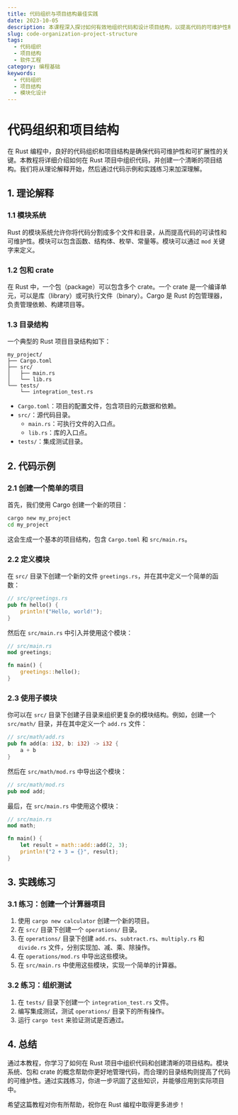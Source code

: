 ```yaml
---
title: 代码组织与项目结构最佳实践
date: 2023-10-05
description: 本课程深入探讨如何有效地组织代码和设计项目结构，以提高代码的可维护性和可扩展性。
slug: code-organization-project-structure
tags:
  - 代码组织
  - 项目结构
  - 软件工程
category: 编程基础
keywords:
  - 代码组织
  - 项目结构
  - 模块化设计
---
```


# 代码组织和项目结构

在 Rust 编程中，良好的代码组织和项目结构是确保代码可维护性和可扩展性的关键。本教程将详细介绍如何在 Rust 项目中组织代码，并创建一个清晰的项目结构。我们将从理论解释开始，然后通过代码示例和实践练习来加深理解。

## 1. 理论解释

### 1.1 模块系统

Rust 的模块系统允许你将代码分割成多个文件和目录，从而提高代码的可读性和可维护性。模块可以包含函数、结构体、枚举、常量等。模块可以通过 `mod` 关键字来定义。

### 1.2 包和 crate

在 Rust 中，一个包（package）可以包含多个 crate。一个 crate 是一个编译单元，可以是库（library）或可执行文件（binary）。Cargo 是 Rust 的包管理器，负责管理依赖、构建项目等。

### 1.3 目录结构

一个典型的 Rust 项目目录结构如下：

```
my_project/
├── Cargo.toml
├── src/
│   ├── main.rs
│   └── lib.rs
└── tests/
    └── integration_test.rs
```

- `Cargo.toml`：项目的配置文件，包含项目的元数据和依赖。
- `src/`：源代码目录。
  - `main.rs`：可执行文件的入口点。
  - `lib.rs`：库的入口点。
- `tests/`：集成测试目录。

## 2. 代码示例

### 2.1 创建一个简单的项目

首先，我们使用 Cargo 创建一个新的项目：

```bash
cargo new my_project
cd my_project
```

这会生成一个基本的项目结构，包含 `Cargo.toml` 和 `src/main.rs`。

### 2.2 定义模块

在 `src/` 目录下创建一个新的文件 `greetings.rs`，并在其中定义一个简单的函数：

```rust
// src/greetings.rs
pub fn hello() {
    println!("Hello, world!");
}
```

然后在 `src/main.rs` 中引入并使用这个模块：

```rust
// src/main.rs
mod greetings;

fn main() {
    greetings::hello();
}
```

### 2.3 使用子模块

你可以在 `src/` 目录下创建子目录来组织更复杂的模块结构。例如，创建一个 `src/math/` 目录，并在其中定义一个 `add.rs` 文件：

```rust
// src/math/add.rs
pub fn add(a: i32, b: i32) -> i32 {
    a + b
}
```

然后在 `src/math/mod.rs` 中导出这个模块：

```rust
// src/math/mod.rs
pub mod add;
```

最后，在 `src/main.rs` 中使用这个模块：

```rust
// src/main.rs
mod math;

fn main() {
    let result = math::add::add(2, 3);
    println!("2 + 3 = {}", result);
}
```

## 3. 实践练习

### 3.1 练习：创建一个计算器项目

1. 使用 `cargo new calculator` 创建一个新的项目。
2. 在 `src/` 目录下创建一个 `operations/` 目录。
3. 在 `operations/` 目录下创建 `add.rs`、`subtract.rs`、`multiply.rs` 和 `divide.rs` 文件，分别实现加、减、乘、除操作。
4. 在 `operations/mod.rs` 中导出这些模块。
5. 在 `src/main.rs` 中使用这些模块，实现一个简单的计算器。

### 3.2 练习：组织测试

1. 在 `tests/` 目录下创建一个 `integration_test.rs` 文件。
2. 编写集成测试，测试 `operations/` 目录下的所有操作。
3. 运行 `cargo test` 来验证测试是否通过。

## 4. 总结

通过本教程，你学习了如何在 Rust 项目中组织代码和创建清晰的项目结构。模块系统、包和 crate 的概念帮助你更好地管理代码，而合理的目录结构则提高了代码的可维护性。通过实践练习，你进一步巩固了这些知识，并能够应用到实际项目中。

希望这篇教程对你有所帮助，祝你在 Rust 编程中取得更多进步！
